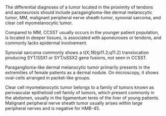 The differential diagnoses of a tumor located in the proximity of tendons and aponeurosis should include paraganglioma-like dermal melanocytic tumor, MM, malignant peripheral nerve sheath tumor, synovial sarcoma, and clear cell myomelanocytic tumor.

Compared to MM, CCSST usually occurs in the younger patient population, is located in deeper tissues, is associated with aponeuroses or tendons, and commonly lacks epidermal involvement.

Synovial sarcoma commonly shows a t(X;18)(p11.2;q11.2) translocation producing SYT/SSX1 or SYT/sSSX2 gene fusions, not seen in CCSST.

Paraganglioma-like dermal melanocytic tumor primarily presents in the extremities of female patients as a dermal nodule. On microscopy, it shows oval-cells arranged in packet-like groups.

Clear cell myomelanocytic tumor belongs to a family of tumors known as perivascular epithelioid cell family of tumors, which present commonly in the abdomen, usually in the ligamentum teres of the liver of young patients. Malignant peripheral nerve sheath tumor usually arises within large peripheral nerves and is negative for HMB-45.